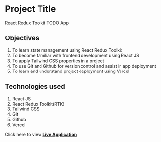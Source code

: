 # Project Title
React Redux Toolkit TODO App

## Objectives
1) To learn state management using React Redux Toolkit  
2) To become familiar with frontend development using React JS  
3) To apply Tailwind CSS properties in a project  
4) To use Git and Github for version control and assist in app deployment  
5) To learn and understand project deployment using Vercel

## Technologies used  
1) React JS  
2) React Redux Toolkit(RTK)  
3) Tailwind CSS  
4) Git  
5) Github  
6) Vercel

Click here to view **[Live Application]([https://www.markdownguide.org](https://redux-toolkit-todo-psi.vercel.app/))**
